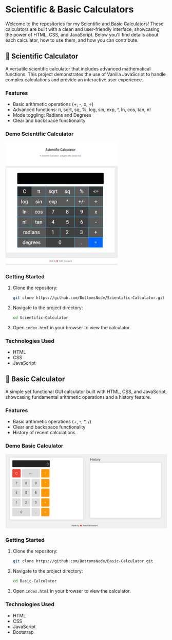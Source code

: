 # Scientific & Basic Calculators

Welcome to the repositories for my Scientific and Basic Calculators! These calculators are built with a clean and user-friendly interface, showcasing the power of HTML, CSS, and JavaScript. Below you'll find details about each calculator, how to use them, and how you can contribute.

## 🚀 Scientific Calculator

A versatile scientific calculator that includes advanced mathematical functions. This project demonstrates the use of Vanilla JavaScript to handle complex calculations and provide an interactive user experience.

### Features
- Basic arithmetic operations (+, -, x, ÷)
- Advanced functions: π, sqrt, sq, %, log, sin, exp, ^, ln, cos, tan, n!
- Mode toggling: Radians and Degrees
- Clear and backspace functionality

### Demo Scientific Calculator
<img src= "https://github.com/BottomsNode/JQuery-Calculator/blob/main/scientific.png" width="350">

### Getting Started
1. Clone the repository:
    ```bash
    git clone https://github.com/BottomsNode/Scientific-Calculator.git
    ```
2. Navigate to the project directory:
    ```bash
    cd Scientific-Calculator
    ```
3. Open `index.html` in your browser to view the calculator.

### Technologies Used
- HTML
- CSS
- JavaScript

## 🧮 Basic Calculator

A simple yet functional GUI calculator built with HTML, CSS, and JavaScript, showcasing fundamental arithmetic operations and a history feature.

### Features
- Basic arithmetic operations (+, -, *, /)
- Clear and backspace functionality
- History of recent calculations

### Demo Basic Calculator
<img src="https://github.com/BottomsNode/JQuery-Calculator/blob/main/simple.png" width="800">

### Getting Started
1. Clone the repository:
    ```bash
    git clone https://github.com/BottomsNode/Basic-Calculator.git
    ```
2. Navigate to the project directory:
    ```bash
    cd Basic-Calculator
    ```
3. Open `index.html` in your browser to view the calculator.

### Technologies Used
- HTML
- CSS
- JavaScript
- Bootstrap
